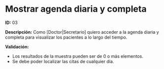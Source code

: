 # Mostrar agenda diaria y completa
**ID:** 03

**Descripción:** 
Como [Doctor|Secretario] quiero acceder a la agenda diaria y completa para visualizar los pacientes a lo largo del tiempo.

**Validación:**
* Los resultados de la muestra pueden ser de 0 o más elementos.
* Se debe poder localizar las citas de cualquier día.
